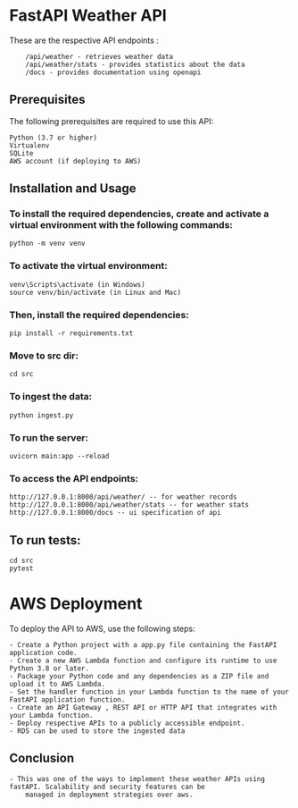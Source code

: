 # FastAPI Weather API
These are the respective API endpoints :
        
        /api/weather - retrieves weather data
        /api/weather/stats - provides statistics about the data
        /docs - provides documentation using openapi

## Prerequisites

The following prerequisites are required to use this API:

    Python (3.7 or higher)
    Virtualenv
    SQLite
    AWS account (if deploying to AWS)

## Installation and Usage

### To install the required dependencies, create and activate a virtual environment with the following commands:

    python -m venv venv

### To activate the virtual environment:

    venv\Scripts\activate (in Windows)
    source venv/bin/activate (in Linux and Mac)

### Then, install the required dependencies:

    pip install -r requirements.txt

### Move to src dir:
    
    cd src

### To ingest the data:

    python ingest.py

### To run the server:

    uvicorn main:app --reload

### To access the API endpoints:
    http://127.0.0.1:8000/api/weather/ -- for weather records
    http://127.0.0.1:8000/api/weather/stats -- for weather stats
    http://127.0.0.1:8000/docs -- ui specification of api

    
## To run tests:
    
    cd src
    pytest

# AWS Deployment

To deploy the API to AWS, use the following steps:

    - Create a Python project with a app.py file containing the FastAPI application code.
    - Create a new AWS Lambda function and configure its runtime to use Python 3.8 or later.
    - Package your Python code and any dependencies as a ZIP file and upload it to AWS Lambda.
    - Set the handler function in your Lambda function to the name of your FastAPI application function.
    - Create an API Gateway , REST API or HTTP API that integrates with your Lambda function.
    - Deploy respective APIs to a publicly accessible endpoint.
    - RDS can be used to store the ingested data

## Conclusion
    - This was one of the ways to implement these weather APIs using fastAPI. Scalability and security features can be
        managed in deployment strategies over aws.